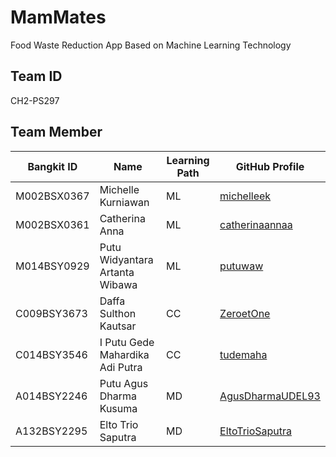 # MamMates

Food Waste Reduction App Based on Machine Learning Technology

## Team ID

CH2-PS297

## Team Member

| Bangkit ID  | Name                            | Learning Path | GitHub Profile                                          |
| ----------- | ------------------------------- | ------------- | ------------------------------------------------------- |
| M002BSX0367 | Michelle Kurniawan              | ML            | [michelleek](https://github.com/michelleek)             |
| M002BSX0361 | Catherina Anna                  | ML            | [catherinaannaa](https://github.com/catherinaannaa)     |
| M014BSY0929 | Putu Widyantara Artanta Wibawa  | ML            | [putuwaw](https://github.com/putuwaw)                   |
| C009BSY3673 | Daffa Sulthon Kautsar           | CC            | [ZeroetOne](https://github.com/ZeroetOne)               |
| C014BSY3546 | I Putu Gede Mahardika Adi Putra | CC            | [tudemaha](https://github.com/tudemaha)                 |
| A014BSY2246 | Putu Agus Dharma Kusuma         | MD            | [AgusDharmaUDEL93](https://github.com/AgusDharmaUDEL93) |
| A132BSY2295 | Elto Trio Saputra               | MD            | [EltoTrioSaputra](https://github.com/EltoTrioSaputra)   |

